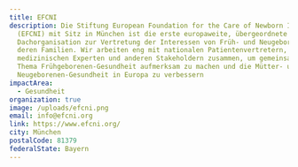 ```yaml
---
title: EFCNI
description: Die Stiftung European Foundation for the Care of Newborn Infants
  (EFCNI) mit Sitz in München ist die erste europaweite, übergeordnete
  Dachorganisation zur Vertretung der Interessen von Früh- und Neugeborenen und
  deren Familien. Wir arbeiten eng mit nationalen Patientenvertretern,
  medizinischen Experten und anderen Stakeholdern zusammen, um gemeinsam auf das
  Thema Frühgeborenen-Gesundheit aufmerksam zu machen und die Mütter- und
  Neugeborenen-Gesundheit in Europa zu verbessern
impactArea:
  - Gesundheit
organization: true
image: /uploads/efcni.png
email: info@efcni.org
link: https://www.efcni.org/
city: München
postalCode: 81379
federalState: Bayern
---
```

